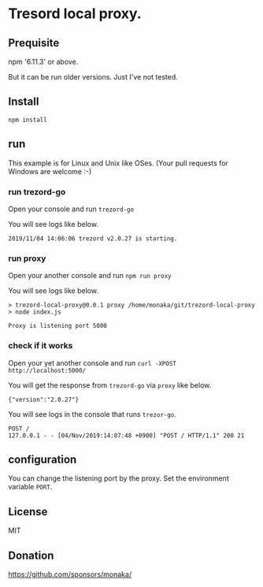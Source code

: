 # Tresord local proxy.

## Prequisite

npm '6.11.3' or above.

But it can be run older versions. Just I've not tested.

## Install

```
npm install
```

## run

This example is for Linux and Unix like OSes.
(Your pull requests for Windows are welcome :-)


### run trezord-go

Open your console and run `trezord-go`

You will see logs like below.

```
2019/11/04 14:06:06 trezord v2.0.27 is starting.
```

### run proxy

Open your another console and run `npm run proxy`

You will see logs like below.

```
> trezord-local-proxy@0.0.1 proxy /home/monaka/git/trezord-local-proxy
> node index.js

Proxy is listening port 5000
```

### check if it works

Open your yet another console and run `curl -XPOST http://localhost:5000/`

You will get the response from `trezord-go` via `proxy` like below.

```
{"version":"2.0.27"}
```

You will see logs in the console that runs `trezor-go`.

```
POST /
127.0.0.1 - - [04/Nov/2019:14:07:48 +0900] "POST / HTTP/1.1" 200 21
```

## configuration

You can change the listening port by the proxy.
Set the environment variable `PORT`.

## License

MIT

## Donation

https://github.com/sponsors/monaka/
